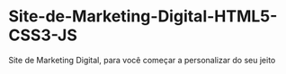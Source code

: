 # Site-de-Marketing-Digital-HTML5-CSS3-JS
Site de Marketing Digital, para você começar a personalizar do seu jeito
